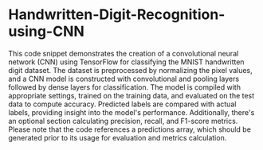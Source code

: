 # Handwritten-Digit-Recognition-using-CNN
This code snippet demonstrates the creation of a convolutional neural network (CNN) using TensorFlow for classifying the MNIST handwritten digit dataset. The dataset is preprocessed by normalizing the pixel values, and a CNN model is constructed with convolutional and pooling layers followed by dense layers for classification. The model is compiled with appropriate settings, trained on the training data, and evaluated on the test data to compute accuracy. Predicted labels are compared with actual labels, providing insight into the model's performance. Additionally, there's an optional section calculating precision, recall, and F1-score metrics. Please note that the code references a predictions array, which should be generated prior to its usage for evaluation and metrics calculation.
